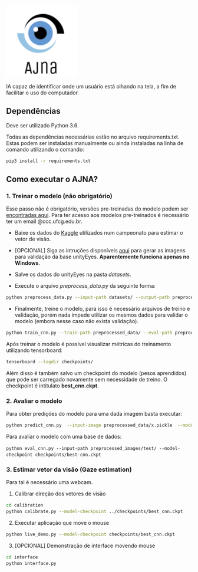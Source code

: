 ![](imgs/ajna.png)

IA capaz de identificar onde um usuário está olhando na tela, a fim de facilitar o uso do computador.

## Dependências

Deve ser utilizado Python 3.6.

Todas as dependências necessárias estão no arquivo requirements.txt. Estas podem ser instaladas manualmente ou ainda instaladas na linha de comando utilizando o comando:

```bash
pip3 install -r requirements.txt
```

## Como executar o AJNA?

### 1. Treinar o modelo (não obrigatório)

Esse passo não é obrigatório, versões pre-treinadas do modelo podem ser [encontradas aqui](https://drive.google.com/open?id=11W2kSWEKYQrJXrpiodB4J73OCCgbe54S). Para ter acesso aos modelos pre-treinados é necessário ter um email @ccc.ufcg.edu.br.

* Baixe os dados do [Kaggle](https://www.kaggle.com/c/mp18-eye-gaze-estimation) utilizados num campeonato para estimar o vetor de visão.

* [OPCIONAL] Siga as intruções disponíveis [aqui](https://www.cl.cam.ac.uk/research/rainbow/projects/unityeyes/) para gerar as imagens para validação da base unityEyes. **Aparentemente funciona apenas no Windows**.

* Salve os dados do unityEyes na pasta *datasets*.

* Execute o arquivo *preprocess_data.py* da seguinte forma:

```bash
python preprocess_data.py --input-path datasets/ --output-path preprocessed_data/
```

* Finalmente, treine o modelo, para isso é necessário arquivos de treino e validação, porém nada impede utilizar os mesmos dados para validar o modelo (embora nesse caso não exista validação).

```bash
python train_cnn.py --train-path preprocessed_data/ --eval-path preprocessed_data/
```

Após treinar o modelo é possível visualizar métricas do treinamento utilizando tensorboard:

```bash
tensorboard --logdir checkpoints/
```

Além disso é também salvo um checkpoint do modelo (pesos aprendidos) que pode ser carregado novamente sem necessidade de treino. O checkpoint é intitulato **best_cnn.ckpt**.

### 2. Avaliar o modelo

Para obter predições do modelo para uma dada imagem basta executar:

```bash
python predict_cnn.py  --input-image preprocessed_data/x.pickle  --model-checkpoint checkpoints/best_cnn.ckpt
```

Para avaliar o modelo com uma base de dados:

```python eval_cnn.py --input-path preprocessed_images/test/ --model-checkpoint checkpoints/best-cnn.ckpt```

### 3. Estimar vetor da visão (Gaze estimation)

Para tal é necessário uma webcam.

1. Calibrar direção dos vetores de visão

```bash
cd calibration
python calibrate.py --model-checkpoint ../checkpoints/best_cnn.ckpt
```

2. Executar aplicação que move o mouse

```bash
python live_demo.py --model-checkpoint checkpoints/best_cnn.ckpt
```

3. [OPCIONAL] Demonstração de interface movendo mouse

```bash
cd interface
python interface.py
```

